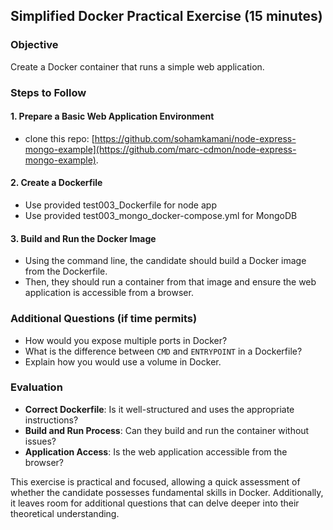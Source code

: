 ## Simplified Docker Practical Exercise (15 minutes)

### Objective
Create a Docker container that runs a simple web application.

### Steps to Follow

#### 1. Prepare a Basic Web Application Environment
- clone this repo: [https://github.com/sohamkamani/node-express-mongo-example](https://github.com/marc-cdmon/node-express-mongo-example).

#### 2. Create a Dockerfile
- Use provided test003_Dockerfile for node app
- Use provided test003_mongo_docker-compose.yml for MongoDB

#### 3. Build and Run the Docker Image
- Using the command line, the candidate should build a Docker image from the Dockerfile.
- Then, they should run a container from that image and ensure the web application is accessible from a browser.

### Additional Questions (if time permits)
- How would you expose multiple ports in Docker?
- What is the difference between `CMD` and `ENTRYPOINT` in a Dockerfile?
- Explain how you would use a volume in Docker.

### Evaluation
- **Correct Dockerfile**: Is it well-structured and uses the appropriate instructions?
- **Build and Run Process**: Can they build and run the container without issues?
- **Application Access**: Is the web application accessible from the browser?

This exercise is practical and focused, allowing a quick assessment of whether the candidate possesses fundamental skills in Docker. Additionally, it leaves room for additional questions that can delve deeper into their theoretical understanding.
